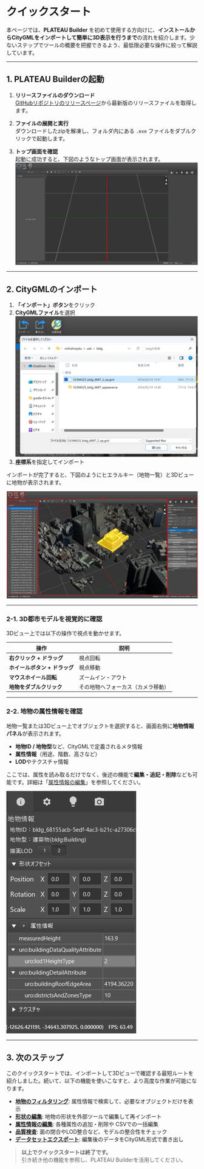 # クイックスタート

本ページでは、**PLATEAU Builder** を初めて使用する方向けに、**インストールからCityGMLをインポートして簡単に3D表示を行うまで**の流れを紹介します。少ないステップでツールの概要を把握できるよう、最低限必要な操作に絞って解説しています。

---

## 1. PLATEAU Builderの起動

1. **リリースファイルのダウンロード**  
   [GitHubリポジトリのリリースページ](https://github.com/Project-PLATEAU/PLATEAU-Builder/releases)から最新版のリリースファイルを取得します。

2. **ファイルの展開と実行**  
   ダウンロードしたzipを解凍し、フォルダ内にある `.exe` ファイルをダブルクリックで起動します。

3. **トップ画面を確認**  
   起動に成功すると、下図のようなトップ画面が表示されます。  
   ![image](../resources/HowToUse/top_normal.png)

---

## 2. CityGMLのインポート

1. **「インポート」ボタン**をクリック
2. **CityGMLファイル**を選択  
   ![image](../resources/HowToUse/citygml_import.png)
3. **座標系**を指定してインポート

インポートが完了すると、下図のようにヒエラルキー（地物一覧）と3Dビューに地物が表示されます。

![image](../resources/HowToUse/top.png)

---

### 2-1. 3D都市モデルを視覚的に確認

3Dビュー上では以下の操作で視点を動かせます。

| 操作                 | 説明                 |
|--------------------|--------------------|
| **右クリック + ドラッグ**   | 視点回転               |
| **ホイールボタン + ドラッグ** | 視点移動               |
| **マウスホイール回転**      | ズームイン・アウト          |
| **地物をダブルクリック**     | その地物へフォーカス（カメラ移動）  |

---

### 2-2. 地物の属性情報を確認

地物一覧または3Dビュー上でオブジェクトを選択すると、画面右側に**地物情報パネル**が表示されます。

- **地物ID / 地物型**など、CityGMLで定義されるメタ情報
- **属性情報**（用途、階数、高さなど）
- **LOD**やテクスチャ情報

ここでは、属性を読み取るだけでなく、後述の機能で**編集・追記・削除**なども可能です。詳細は「[属性情報の編集](EditAttribute.md)」を参照してください。

![image](../resources/HowToUse/feature_info.png)

---

## 3. 次のステップ

このクイックスタートでは、インポートして3Dビューで確認する最短ルートを紹介しました。続いて、以下の機能を使いこなすと、より高度な作業が可能になります。

- [**地物のフィルタリング**](FilterFeature.md): 属性情報で検索して、必要なオブジェクトだけを表示
- [**形状の編集**](EditGeometry.md): 地物の形状を外部ツールで編集して再インポート
- [**属性情報の編集**](EditAttribute.md): 各種属性の追加・削除や CSVでの一括編集
- [**品質検査**](Validate.md): 面の閉合やLOD整合など、モデルの整合性をチェック
- [**データセットエクスポート**](ExportDataset.md): 編集後のデータをCityGML形式で書き出し

> **以上でクイックスタートは終了です。**  
> 引き続き他の機能を参照し、PLATEAU Builderを活用してください。
